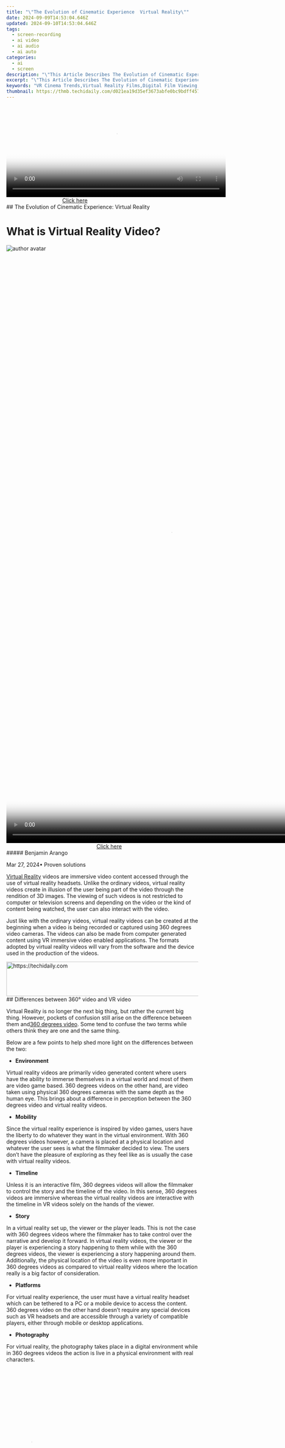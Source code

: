 ```yaml
---
title: "\"The Evolution of Cinematic Experience  Virtual Reality\""
date: 2024-09-09T14:53:04.646Z
updated: 2024-09-10T14:53:04.646Z
tags: 
  - screen-recording
  - ai video
  - ai audio
  - ai auto
categories: 
  - ai
  - screen
description: "\"This Article Describes The Evolution of Cinematic Experience: Virtual Reality\""
excerpt: "\"This Article Describes The Evolution of Cinematic Experience: Virtual Reality\""
keywords: "VR Cinema Trends,Virtual Reality Films,Digital Film Viewing,Immersive Movie Tech,VR Cinematic Upgrade,Evolutionary Screen VR,Interactive Film Experience"
thumbnail: https://thmb.techidaily.com/d021ea19d35ef3673abfe0bc9bdff457eb34791e55514d7bc0ce5bafaca00aee.jpg
---
```


<!-- affiliate ads begin -->
<span id="1982596">
					<video width="576" height="240" style="cursor:pointer"
           poster="//a.impactradius-go.com/display-clicktoplayimage/1982596.png"
           onclick="if(!this.playClicked){this.play();this.setAttribute('controls',true);this.playClicked=true;}">
	   <source src="//a.impactradius-go.com/display-ad/22993-1982596">
	   <img src="//a.impactradius-go.com/display-clicktoplayimage/1982596.png" style="border: none; height: 100%; width: 100%; object-fit: contain">
	</video>
	<div style="width:360px;text-align:center"><a href="javascript:window.open(decodeURIComponent('https%3A%2F%2Fhomestyler.sjv.io%2Fc%2F5597632%2F1982596%2F22993'), '_blank');void(0);">Click here</a></div>
</span>
<img height="0" width="0" src="https://imp.pxf.io/i/5597632/1982596/22993" style="position:absolute;visibility:hidden;" border="0" />
<!-- affiliate ads end -->
## The Evolution of Cinematic Experience: Virtual Reality

# What is Virtual Reality Video?

![author avatar](https://images.wondershare.com/filmora/article-images/benjamin-arango-author.jpg)

<!-- affiliate ads begin -->
<span id="2135472">
					<video width="864" height="1536" style="cursor:pointer"
           poster="//a.impactradius-go.com/display-clicktoplayimage/2135472.png"
           onclick="if(!this.playClicked){this.play();this.setAttribute('controls',true);this.playClicked=true;}">
	   <source src="//a.impactradius-go.com/display-ad/18498-2135472">
	   <img src="//a.impactradius-go.com/display-clicktoplayimage/2135472.png" style="border: none; height: 100%; width: 100%; object-fit: contain">
	</video>
	<div style="width:540px;text-align:center"><a href="javascript:window.open(decodeURIComponent('https%3A%2F%2Funicoeye.pxf.io%2Fc%2F5597632%2F2135472%2F18498'), '_blank');void(0);">Click here</a></div>
</span>
<img height="0" width="0" src="https://imp.pxf.io/i/5597632/2135472/18498" style="position:absolute;visibility:hidden;" border="0" />
<!-- affiliate ads end -->
##### Benjamin Arango

 Mar 27, 2024• Proven solutions

[Virtual Reality](https://tools.techidaily.com/wondershare/filmora/download/) videos are immersive video content accessed through the use of virtual reality headsets. Unlike the ordinary videos, virtual reality videos create in illusion of the user being part of the video through the rendition of 3D images. The viewing of such videos is not restricted to computer or television screens and depending on the video or the kind of content being watched, the user can also interact with the video.

 Just like with the ordinary videos, virtual reality videos can be created at the beginning when a video is being recorded or captured using 360 degrees video cameras. The videos can also be made from computer generated content using VR immersive video enabled applications. The formats adopted by virtual reality videos will vary from the software and the device used in the production of the videos.

<!-- affiliate ads begin -->
<a href="https://aligracehair.sjv.io/c/5597632/2135419/19272" target="_top" id="2135419">
  <img src="//a.impactradius-go.com/display-ad/19272-2135419" border="0" alt="https://techidaily.com" width="728" height="90"/>
</a>
<img height="0" width="0" src="https://aligracehair.sjv.io/i/5597632/2135419/19272" style="position:absolute;visibility:hidden;" border="0" />
<!-- affiliate ads end -->
## Differences between 360° video and VR video

 Virtual Reality is no longer the next big thing, but rather the current big thing. However, pockets of confusion still arise on the difference between them and[360 degrees video]( https://filmora.wondershare.com/virtual-reality/what-is-360-video.html). Some tend to confuse the two terms while others think they are one and the same thing.

 Below are a few points to help shed more light on the differences between the two:

* **Environment**

 Virtual reality videos are primarily video generated content where users have the ability to immerse themselves in a virtual world and most of them are video game based. 360 degrees videos on the other hand, are video taken using physical 360 degrees cameras with the same depth as the human eye. This brings about a difference in perception between the 360 degrees video and virtual reality videos.

* **Mobility**

 Since the virtual reality experience is inspired by video games, users have the liberty to do whatever they want in the virtual environment. With 360 degrees videos however, a camera is placed at a physical location and whatever the user sees is what the filmmaker decided to view. The users don’t have the pleasure of exploring as they feel like as is usually the case with virtual reality videos.

* **Timeline**

 Unless it is an interactive film, 360 degrees videos will allow the filmmaker to control the story and the timeline of the video. In this sense, 360 degrees videos are immersive whereas the virtual reality videos are interactive with the timeline in VR videos solely on the hands of the viewer.

* **Story**

 In a virtual reality set up, the viewer or the player leads. This is not the case with 360 degrees videos where the filmmaker has to take control over the narrative and develop it forward. In virtual reality videos, the viewer or the player is experiencing a story happening to them while with the 360 degrees videos, the viewer is experiencing a story happening around them. Additionally, the physical location of the video is even more important in 360 degrees videos as compared to virtual reality videos where the location really is a big factor of consideration.

* **Platforms**

 For virtual reality experience, the user must have a virtual reality headset which can be tethered to a PC or a mobile device to access the content. 360 degrees video on the other hand doesn’t require any special devices such as VR headsets and are accessible through a variety of compatible players, either through mobile or desktop applications.

* **Photography**

 For virtual reality, the photography takes place in a digital environment while in 360 degrees videos the action is live in a physical environment with real characters.

<!-- affiliate ads begin -->
<span id="1975648">
					<video width="128" height="480" style="cursor:pointer"
           poster="//a.impactradius-go.com/display-clicktoplayimage/1975648.png"
           onclick="if(!this.playClicked){this.play();this.setAttribute('controls',true);this.playClicked=true;}">
	   <source src="//a.impactradius-go.com/display-ad/22993-1975648">
	   <img src="//a.impactradius-go.com/display-clicktoplayimage/1975648.png" style="border: none; height: 100%; width: 100%; object-fit: contain">
	</video>
	<div style="width:80px;text-align:center"><a href="javascript:window.open(decodeURIComponent('https%3A%2F%2Fhomestyler.sjv.io%2Fc%2F5597632%2F1975648%2F22993'), '_blank');void(0);">Click here</a></div>
</span>
<img height="0" width="0" src="https://imp.pxf.io/i/5597632/1975648/22993" style="position:absolute;visibility:hidden;" border="0" />
<!-- affiliate ads end -->
## How to watch Virtual Realty video

 Related articles:
[iPhone Solution](https://tools.techidaily.com/wondershare/filmora/download/)  
[Android Solution]( https://filmora.wondershare.com/virtual-reality/watch-vr-360-video-on-android.html )  
[PC Solution](https://tools.techidaily.com/wondershare/filmora/download/)

 If you own an Android device, then you can easily watch virtual reality videos with the help of Google’s Cardboard. All you have to do is to slot the device into the cheaply made Cardboard viewer and start enjoying the VR experience, though on a lower grade.

 For more enhanced virtual reality experience, you will be required to invest in a decent virtual reality headset which you can then use to get more immersive experiences when watching the content. Depending on the manufacturer of the headset, you may have to connect the headset to a PC - like in the case of the Oculus Rift by Facebook, or the headset may not need any extra addendums to work if you opt for Samsung Gear VR.

<!-- affiliate ads begin -->
<span id="1424533">
					<video width="864" height="1536" style="cursor:pointer"
           poster="//a.impactradius-go.com/display-clicktoplayimage/1424533.png"
           onclick="if(!this.playClicked){this.play();this.setAttribute('controls',true);this.playClicked=true;}">
	   <source src="//a.impactradius-go.com/display-ad/16446-1424533">
	   <img src="//a.impactradius-go.com/display-clicktoplayimage/1424533.png" style="border: none; height: 100%; width: 100%; object-fit: contain">
	</video>
	<div style="width:540px;text-align:center"><a href="javascript:window.open(decodeURIComponent('https%3A%2F%2Flaganoo.pxf.io%2Fc%2F5597632%2F1424533%2F16446'), '_blank');void(0);">Click here</a></div>
</span>
<img height="0" width="0" src="https://imp.pxf.io/i/5597632/1424533/16446" style="position:absolute;visibility:hidden;" border="0" />
<!-- affiliate ads end -->
## Where to watch Virtual Reality video

 Related article:  
[Where to Watch VR Content](https://tools.techidaily.com/wondershare/filmora/download/)

 There are a variety of places where you can watch a plethora of virtual reality videos. The following are some of the best places to check out if you want to watch virtual reality videos-:

* **Virtual Reality via Apps**

 The number of apps being designed to for watching virtual reality videos keeps on increasing with each day. Currently, apps such as NYT VR and Vrse are designed to deliver VR-Ready videos which users can access using Google’s Cardboard. It implies that if you have an android device, then you can access these and many other similar virtual reality video apps.

* **Virtual Reality videos on YouTube**

 YouTube remains the ideal android destination whether you need 360 degrees or VR-primed videos. With the Cardboard, watching virtual reality videos on YouTube becomes so simple and so easy since all you have to do is to load the compatible video on your phone then simply tap on the Cardboard icon will be appearing on the lower right corner of your screen.

 What will happen is that the screen will be split into two nearly identical frames, and when you insert the phone into the cardboard viewer, the images in the two identical frames will merge seamlessly to form one shot.

* **Virtual Reality videos locally**

 It will also please you to note that you can view virtual reality videos saved locally on your machine, but the experience will not be as good as tapping on the icon on YT. The main reason behind this is that the amount of downloadable virtual reality content is still scarce and firms prefer to make more money by streaming such videos and bookending them with ads instead of making them available as free downloads.

![author avatar](https://images.wondershare.com/filmora/article-images/benjamin-arango-author.jpg)

<!-- affiliate ads begin -->
<a href="https://appsumo.8odi.net/c/5597632/2118304/7443" target="_top" id="2118304">
  <img src="//a.impactradius-go.com/display-ad/7443-2118304" border="0" alt="https://techidaily.com" width="600" height="90"/>
</a>
<img height="0" width="0" src="https://appsumo.8odi.net/i/5597632/2118304/7443" style="position:absolute;visibility:hidden;" border="0" />
<!-- affiliate ads end -->
Benjamin Arango

Benjamin Arango is a writer and a lover of all things video.

Follow @Benjamin Arango


<ins class="adsbygoogle"
     style="display:block"
     data-ad-format="autorelaxed"
     data-ad-client="ca-pub-7571918770474297"
     data-ad-slot="1223367746"></ins>



<ins class="adsbygoogle"
     style="display:block"
     data-ad-client="ca-pub-7571918770474297"
     data-ad-slot="8358498916"
     data-ad-format="auto"
     data-full-width-responsive="true"></ins>


<span class="atpl-alsoreadstyle">Also read:</span>
<div><ul>
<li><a href="https://fox-info.techidaily.com/new-2024-approved-ffmpeg-and-its-role-in-preserving-natural-auditory-formats/"><u>[New] 2024 Approved FFmpeg and Its Role in Preserving Natural Auditory Formats</u></a></li>
<li><a href="https://article-helps.techidaily.com/new-2024-approved-top-tier-80s-visual-tricks-for-elevated-editing/"><u>[New] 2024 Approved Top-Tier 80S Visual Tricks for Elevated Editing</u></a></li>
<li><a href="https://article-helps.techidaily.com/new-how-to-transfer-videos-and-photos-from-a-pc-to-an-iphone-for-2024/"><u>[New] How to Transfer Videos and Photos From a PC to an iPhone for 2024</u></a></li>
<li><a href="https://article-helps.techidaily.com/new-in-2024-excellent-envoys-top-laptops-to-edit-videos-in-4k/"><u>[New] In 2024, Excellent Envoys Top Laptops to Edit Videos in 4K</u></a></li>
<li><a href="https://article-helps.techidaily.com/new-in-2024-foremost-choices-customizable-mobile-alerts/"><u>[New] In 2024, Foremost Choices Customizable Mobile Alerts</u></a></li>
<li><a href="https://article-helps.techidaily.com/new-in-2024-securing-your-periscope-footage-expert-techniques-revealed/"><u>[New] In 2024, Securing Your Periscope Footage Expert Techniques Revealed</u></a></li>
<li><a href="https://article-helps.techidaily.com/new-sparking-creativity-with-the-most-advanced-6-nft-maker-tools/"><u>[New] Sparking Creativity with the Most Advanced 6 NFT Maker Tools</u></a></li>
<li><a href="https://article-helps.techidaily.com/new-the-ultimate-list-for-sound-alteration-applications-in-vtubing/"><u>[New] The Ultimate List for Sound Alteration Applications in VTubing</u></a></li>
<li><a href="https://article-helps.techidaily.com/new-ultimate-picture-narrative-craft-pro-edition-for-2024/"><u>[New] Ultimate Picture Narrative Craft - Pro Edition for 2024</u></a></li>
<li><a href="https://article-helps.techidaily.com/updated-2024-approved-yarnspinners-collective-hallmarked-hexa/"><u>[Updated] 2024 Approved Yarnspinners Collective - Hallmarked Hexa</u></a></li>
<li><a href="https://facebook-video-share.techidaily.com/updated-comparing-digital-platform-profits-dailymovement-to-youtube-revenue-for-2024/"><u>[Updated] Comparing Digital Platform Profits DailyMovement to YouTube Revenue for 2024</u></a></li>
<li><a href="https://article-helps.techidaily.com/updated-crafting-engaging-visual-storytelling-with-b-roll-for-2024/"><u>[Updated] Crafting Engaging Visual Storytelling with B-Roll for 2024</u></a></li>
<li><a href="https://article-helps.techidaily.com/updated-effortless-course-skipping-techniques-for-bypassing-edgenuity-videos-for-2024/"><u>[Updated] Effortless Course Skipping Techniques for Bypassing Edgenuity Videos for 2024</u></a></li>
<li><a href="https://fox-blue.techidaily.com/updated-in-2024-ethics-and-integrity-essential-considerations-for-market-researchers/"><u>[Updated] In 2024, Ethics and Integrity Essential Considerations for Market Researchers</u></a></li>
<li><a href="https://article-helps.techidaily.com/updated-in-2024-the-canvas-reborn-spotlight-on-top-6-in-digital-arts/"><u>[Updated] In 2024, The Canvas Reborn Spotlight on Top 6 in Digital Arts</u></a></li>
<li><a href="https://article-helps.techidaily.com/updated-metaverses-versus-omniverse-unveiled/"><u>[Updated] Metaverses Versus Omniverse Unveiled</u></a></li>
<li><a href="https://article-helps.techidaily.com/updated-navigating-zoom-effectively-on-chrome-devices-for-2024/"><u>[Updated] Navigating Zoom Effectively on Chrome Devices for 2024</u></a></li>
<li><a href="https://some-approaches.techidaily.com/updated-top-10-essentials-in-livestreaming-platform-selection/"><u>[Updated] Top 10 Essentials in Livestreaming Platform Selection</u></a></li>
<li><a href="https://some-techniques.techidaily.com/2024-approved-from-concept-to-reality-polarr-photo-editor-simplified/"><u>2024 Approved From Concept to Reality Polarr Photo Editor Simplified</u></a></li>
<li><a href="https://tech-haven.techidaily.com/ai-genesis-milestones-in-its-historical-trajectory/"><u>AI Genesis: Milestones in Its Historical Trajectory</u></a></li>
<li><a href="https://apple-account.techidaily.com/can-i-remove-the-apple-watch-activation-lock-by-iphone-12-pro-without-the-previous-owner-by-drfone-ios/"><u>Can I Remove the Apple Watch Activation Lock By iPhone 12 Pro without the Previous Owner?</u></a></li>
<li><a href="https://win-solutions.techidaily.com/enhance-your-gaming-experience-tackle-and-repair-marvels-guardians-pc-errors-with-these-ebytes-8-fixes/"><u>Enhance Your Gaming Experience: Tackle and Repair 'Marvel’s Guardians' PC Errors with These Ebytes 8 Fixes</u></a></li>
<li><a href="https://article-helps.techidaily.com/in-2024-20-leading-no-cost-digital-editing-platforms/"><u>In 2024, 20 Leading No-Cost Digital Editing Platforms</u></a></li>
<li><a href="https://article-helps.techidaily.com/in-2024-explore-the-best-spots-for-acquiring-got-tones/"><u>In 2024, Explore the Best Spots for Acquiring GoT Tones</u></a></li>
<li><a href="https://easy-unlock-android.techidaily.com/in-2024-how-to-unlock-realme-narzo-60-pro-5g-pattern-lock-if-forgotten-6-ways-by-drfone-android/"><u>In 2024, How to Unlock Realme Narzo 60 Pro 5G Pattern Lock if Forgotten? 6 Ways</u></a></li>
<li><a href="https://phone-solutions.techidaily.com/in-2024-how-to-use-snapchat-location-spoofer-to-protect-your-privacy-on-oneplus-11r-drfone-by-drfone-virtual-android/"><u>In 2024, How to use Snapchat Location Spoofer to Protect Your Privacy On OnePlus 11R? | Dr.fone</u></a></li>
<li><a href="https://article-helps.techidaily.com/in-2024-the-key-to-unlocking-the-best-video-production-talents/"><u>In 2024, The Key to Unlocking the Best Video Production Talents</u></a></li>
<li><a href="https://article-helps.techidaily.com/leveraging-luminaries-for-greater-exposure/"><u>Leveraging Luminaries for Greater Exposure</u></a></li>
<li><a href="https://win-answers.techidaily.com/overcome-fortnites-freezing-glitches-on-desktop-expert-solutions-inside/"><u>Overcome Fortnite's Freezing Glitches on Desktop - Expert Solutions Inside</u></a></li>
<li><a href="https://instagram-video-recordings.techidaily.com/playlist-power-instagrams-musical-edge/"><u>Playlist Power Instagram's Musical Edge</u></a></li>
<li><a href="https://article-helps.techidaily.com/scribes-summit-selection-top-8-for-2024/"><u>Scribe's Summit Selection - Top 8 for 2024</u></a></li>
<li><a href="https://buynow-tips.techidaily.com/the-all-in-one-garmin-vivomove-hr-smartwatch-style-meets-fitness-tracking-excellence/"><u>The All-in-One Garmin Vivomove HR Smartwatch – Style Meets Fitness Tracking Excellence</u></a></li>
<li><a href="https://youtube-web.techidaily.com/est-free-cloud-based-video-editing-tools/"><u>The Best Free, Cloud-Based Video Editing Tools</u></a></li>
<li><a href="https://smart-video-editing.techidaily.com/updated-2024-approved-hand-drawing-whiteboard-animation-made-easy-top-tools/"><u>Updated 2024 Approved Hand Drawing Whiteboard Animation Made Easy Top Tools</u></a></li>
</ul></div>
